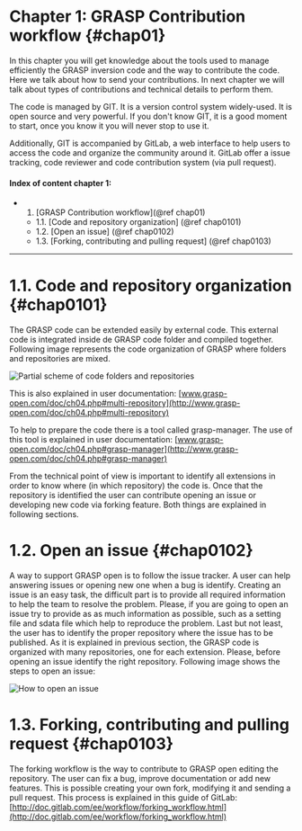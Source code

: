 Chapter 1: GRASP Contribution workflow {#chap01}
======================================

In this chapter you will get knowledge about the tools used to manage efficiently
the GRASP inversion code and the way to contribute the code. Here we talk about
how to send your contributions. In next chapter we will talk about types of contributions
and technical details to perform them.

The code is managed by GIT. It is a version control system widely-used. It
is open source and very powerful. If you don't know GIT, it is a good moment to start, 
once you know it you will never stop to use it. 

Additionally, GIT is accompanied by GitLab, a web interface to help users to access
the code and organize the community around it. GitLab offer a issue tracking, code reviewer 
and code contribution system (via pull request).

#### Index of content chapter 1:

- 1. [GRASP Contribution workflow](@ref chap01)
   - 1.1. [Code and repository organization]  (@ref chap0101)
   - 1.2. [Open an issue] (@ref chap0102)
   - 1.3. [Forking, contributing and pulling request] (@ref chap0103)

-------

# 1.1. Code and repository organization {#chap0101}

The GRASP code can be extended easily by external code. This external code is integrated
inside de GRASP code folder and compiled together. Following image represents the code organization
of GRASP where folders and repositories are mixed.

![Partial scheme of code folders and repositories](scheme-of-folder-and-repos.png)

This is also explained in user documentation: [www.grasp-open.com/doc/ch04.php#multi-repository](http://www.grasp-open.com/doc/ch04.php#multi-repository)

To help to prepare the code there is a tool called grasp-manager. The use of this tool
is explained in user documentation: [www.grasp-open.com/doc/ch04.php#grasp-manager](http://www.grasp-open.com/doc/ch04.php#grasp-manager)

From the technical point of view is important to identify all extensions in order to know where (in which repository)
the code is. Once that the repository is identified the user can contribute opening an issue or developing new code
via forking feature. Both things are explained in following sections.

# 1.2. Open an issue {#chap0102}

A way to support GRASP open is to follow the issue tracker. A user can help answering issues or
opening new one when a bug is identify. Creating an issue is an easy task, the difficult part is to provide
all required information to help the team to resolve the problem. Please, if you are going to open an 
issue try to provide as as much information as possible, such as a setting file and sdata file which help
to reproduce the problem. Last but not least, the user has to identify the proper repository where the issue 
has to be published. As it is explained in previous section, the GRASP code is organized with many repositories,
one for each extension. Please, before opening an issue identify the right repository. Following image 
shows the steps to open an issue:

![How to open an issue](issue-screenshot.png)

# 1.3. Forking, contributing and pulling request  {#chap0103}

The forking workflow is the way to contribute to GRASP open editing the repository.
The user can fix a bug, improve documentation or add new features. This is possible 
creating your own fork, modifying it and sending a pull request. This process is explained
in this guide of GitLab: [http://doc.gitlab.com/ee/workflow/forking_workflow.html](http://doc.gitlab.com/ee/workflow/forking_workflow.html)

